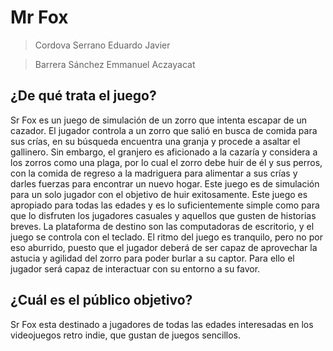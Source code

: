 # Mr Fox

>Cordova Serrano Eduardo Javier 

>Barrera Sánchez Emmanuel Aczayacat

## ¿De qué trata el juego?

Sr Fox es un juego de simulación de un zorro que intenta escapar de un cazador. El jugador controla a un zorro que salió en busca de comida para sus crías, en su búsqueda encuentra una granja y procede a asaltar el gallinero. Sin embargo, el granjero es aficionado a la cazaría y considera a los zorros como una plaga, por lo cual el zorro debe huir de él y sus perros, con la comida de regreso a la madriguera para alimentar a sus crías y darles fuerzas para encontrar un nuevo hogar.
Este juego es de simulación para un solo jugador con el objetivo de huir exitosamente.
Este juego es apropiado para todas las edades y es lo suficientemente simple como para que lo disfruten los jugadores casuales y aquellos que gusten de historias breves. La plataforma de destino son las computadoras de escritorio, y el juego se controla con el teclado.
El ritmo del juego es tranquilo, pero no por eso aburrido, puesto que el jugador deberá de ser capaz de aprovechar la astucia y agilidad del zorro para poder burlar a su captor. Para ello el jugador será capaz de interactuar con su entorno a su favor.

## ¿Cuál es el público objetivo?

Sr Fox esta destinado a jugadores de todas las edades interesadas en los videojuegos retro indie, que gustan de juegos sencillos.